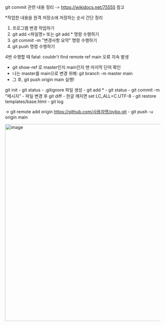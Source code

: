 git commit 관련 내용 정리
-> https://wikidocs.net/75555 참고

*작업한 내용을 원격 저장소에 저장하는 순서 간단 정리
1. 프로그램 변경 작업하기
2. git add <파일명> 또는 git add * 명령 수행하기
3. git commit -m "변경사항 요약" 명령 수행하기
4. git push 명령 수행하기

4번 수행할 때 fatal: couldn't find remote ref main 오류 지속 발생
- git show-ref 로 master인지 main인지 맨 마지막 단어 확인
- 나는 master를 main으로 변경 위해: git branch -m master main
- 그 후, git push origin main 실행!

git init - git status - .gitignore 파일 생성 - git add * - git status - git commit -m "메시지" - 파일 변경 후 git diff - 한글 깨지면 set LC_ALL=C.UTF-8 - git restore templates/base.html - git log
   
-> git remote add origin https://github.com/사용자명/pybo.git - git push -u origin main

<img width="643" alt="image" src="https://github.com/jiyunwoo02/pybo/assets/129712594/b939736f-94c6-4d56-9ca0-5ae8329809de">
